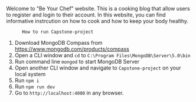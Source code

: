 Welcome to "Be Your Chef" website. This is a cooking blog that allow  users to register and login to their account. In this website, you can find informative instrcution on how to cook and how to keep your body healthy.					
          
          How to run Capstone-project
1. Download MongoDB Compass from https://www.mongodb.com/products/compass
2. Open a CLI window and `cd` to `C:\Program Files\MongoDB\Server\5.0\bin`
3. Run command line `mongod` to start MongoDB Server
4. Open another CLI window and navigate to `Capstone-project`  on your local system
5. Run `npm i`
6. Run `npm run dev`
7. Go to `http://localhost:4000` in any browser.
